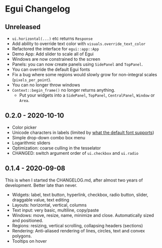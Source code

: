 # Egui Changelog

## Unreleased

* `ui.horizontal(...)` etc returns `Response`
* Add ability to override text color with `visuals.override_text_color`
* Refactored the interface for `egui::app::App`
* Demo App: Add slider to scale all of Egui
* Windows are now constrained to the screen
* Panels: you can now create panels using `SidePanel` and `TopPanel`.
* You can override the default Egui fonts
* Fix a bug where some regions would slowly grow for non-integral scales (`pixels_per_point`).
* You can no longer throw windows
* `Context::begin_frame()` no longer returns anything.
  * Put your widgets into a `SidePanel`, `TopPanel`, `CentralPanel`, `Window` or `Area`.

## 0.2.0 - 2020-10-10

* Color picker
* Unicode characters in labels (limited by [what the default font supports](https://fonts.google.com/specimen/Comfortaa#glyphs))
* Simple drop-down combo box menu
* Logarithmic sliders
* Optimization: coarse culling in the tesselator
* CHANGED: switch argument order of `ui.checkbox` and `ui.radio`

## 0.1.4 - 2020-09-08

This is when I started the CHANGELOG.md, after almost two years of development. Better late than never.

* Widgets: label, text button, hyperlink, checkbox, radio button, slider, draggable value, text editing
* Layouts: horizontal, vertical, columns
* Text input: very basic, multiline, copy/paste
* Windows: move, resize, name, minimize and close. Automatically sized and positioned.
* Regions: resizing, vertical scrolling, collapsing headers (sections)
* Rendering: Anti-aliased rendering of lines, circles, text and convex polygons.
* Tooltips on hover
